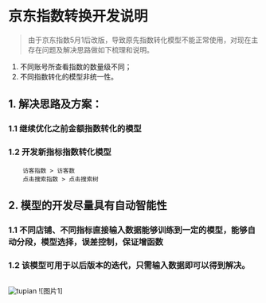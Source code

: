 # 京东指数转换开发说明
> 由于京东指数5月1后改版，导致原先指数转化模型不能正常使用，对现在主存在问题及解决思路做如下梳理和说明。
1. 不同账号所查看指数的数量级不同；
2. 不同指数转化的模型非统一性。

## 1. 解决思路及方案：
### 1.1 继续优化之前金额指数转化的模型
### 1.2 开发新指标指数转化模型
        访客指数 > 访客数
        点击搜索指数 > 点击搜索树

## 2. 模型的开发尽量具有自动智能性  
### 1.1 不同店铺、不同指标直接输入数据能够训练到一定的模型，能够自动分段，模型选择，误差控制，保证增函数
### 1.2 该模型可用于以后版本的迭代，只需输入数据即可以得到解决。
```sql

```
![tupian](https://pic2.zhimg.com/50/v2-700affa71d5cf9fdcc4ca0d163c6e208_hd.jpg)
![图片1]